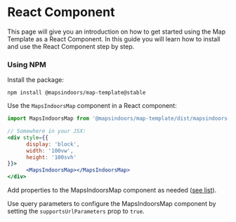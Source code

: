 # React Component

This page will give you an introduction on how to get started using the Map Template as a React Component. In this guide you will learn how to install and use the React Component step by step.

### Using NPM

Install the package:

`npm install @mapsindoors/map-template@stable`

Use the `MapsIndoorsMap` component in a React component:

```jsx
import MapsIndoorsMap from '@mapsindoors/map-template/dist/mapsindoors-react.es.js';

// Somewhere in your JSX:
<div style={{
      display: 'block',
      width: '100vw',
      height: '100svh'
}}>
      <MapsIndoorsMap></MapsIndoorsMap>
</div>
```

Add properties to the MapsIndoorsMap component as needed ([see list](../configuration/)).

Use query parameters to configure the MapsIndoorsMap component by setting the `supportsUrlParameters` prop to `true`.
